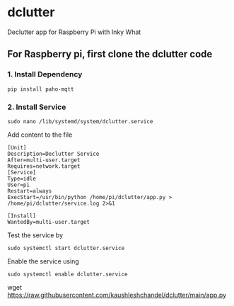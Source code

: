 # dclutter
Declutter app for Raspberry Pi with Inky What

## For Raspberry pi, first clone the dclutter code

### 1. Install Dependency

```
pip install paho-mqtt
```

### 2. Install Service

```
sudo nano /lib/systemd/system/dclutter.service
```

Add content to the file 

```
[Unit]
Description=Declutter Service
After=multi-user.target
Requires=network.target
[Service]
Type=idle
User=pi
Restart=always
ExecStart=/usr/bin/python /home/pi/dclutter/app.py > /home/pi/dclutter/service.log 2>&1

[Install]
WantedBy=multi-user.target
```
Test the service by 

```
sudo systemctl start dclutter.service
```

Enable the service using

```
sudo systemctl enable dclutter.service
```



wget https://raw.githubusercontent.com/kaushleshchandel/dclutter/main/app.py
